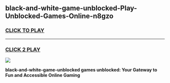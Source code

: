 
## black-and-white-game-unblocked-Play-Unblocked-Games-Online-n8gzo
<h3>
<a href="https://premium76.site?title=black-and-white-game-unblocked&ref=25A">CLICK TO PLAY</a></h3>
<hr>

<h3>
<a href="https://premium76.site?title=black-and-white-game-unblocked&ref=25A">CLICK 2 PLAY</a>
  
</h3>

<a href="https://premium76.site?title=black-and-white-game-unblocked&ref=25A"><img src="https://clearcache.store/games.png"></a>


**black-and-white-game-unblocked games unblocked: Your Gateway to Fun and Accessible Online Gaming**
